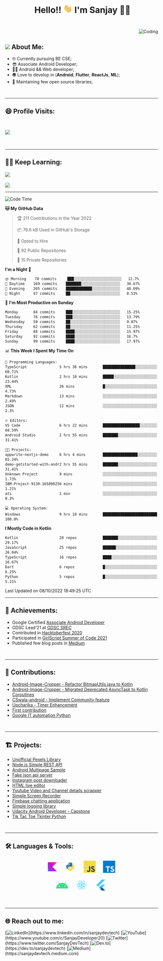 # <p align="center">️ **Hello!! <img src="https://raw.githubusercontent.com/SanjayDevTech/SanjayDevTech/master/assets/wave.gif" alt="waving hand" width="30px"> I'm Sanjay** 🎯️🚀️</p>

<br/>
<img align="right" alt="Coding" height="200" src="https://media.giphy.com/media/Y4ak9Ki2GZCbJxAnJD/giphy.gif">
<br/>

## <img src="https://media.giphy.com/media/WUlplcMpOCEmTGBtBW/giphy.gif" width="30"> **About Me:**

- 🤓 Currently pursuing BE CSE;
- 😎 Associate Android Developer;
- 🧑‍💻 Android && Web developer;
- 👽 Love to develop in (**Android**, **Flutter**, **ReactJs**, **ML**);
- 🤝 Maintaining few open source libraries;

<br/>

---

## 😄 **Profile Visits:**

<br />

![](https://komarev.com/ghpvc/?username=SanjayDevTech&style=flat-square)

<br />

---

## 👨‍🎓️️ **Keep Learning:**

   <img align="center" src="https://github-readme-stats.vercel.app/api/top-langs/?username=SanjayDevTech&layout=compact&theme=vue-dark"/>
   <br/>
   <br/>
   <img align="center" src="https://github-readme-streak-stats.herokuapp.com/?user=SanjayDevTech&theme=vue-dark&hide_border=true"/>

<br/>

---

<!--START_SECTION:waka-->
![Code Time](http://img.shields.io/badge/Code%20Time-269%20hrs%2022%20mins-blue)

**🐱 My GitHub Data** 

> 🏆 211 Contributions in the Year 2022
 > 
> 📦 76.6 kB Used in GitHub's Storage 
 > 
> 💼 Opted to Hire
 > 
> 📜 92 Public Repositories 
 > 
> 🔑 15 Private Repositories  
 > 
**I'm a Night 🦉** 

```text
🌞 Morning    70 commits     ███░░░░░░░░░░░░░░░░░░░░░░   12.7% 
🌆 Daytime    169 commits    ███████░░░░░░░░░░░░░░░░░░   30.67% 
🌃 Evening    265 commits    ████████████░░░░░░░░░░░░░   48.09% 
🌙 Night      47 commits     ██░░░░░░░░░░░░░░░░░░░░░░░   8.53%

```
📅 **I'm Most Productive on Sunday** 

```text
Monday       84 commits     ███░░░░░░░░░░░░░░░░░░░░░░   15.25% 
Tuesday      76 commits     ███░░░░░░░░░░░░░░░░░░░░░░   13.79% 
Wednesday    50 commits     ██░░░░░░░░░░░░░░░░░░░░░░░   9.07% 
Thursday     62 commits     ██░░░░░░░░░░░░░░░░░░░░░░░   11.25% 
Friday       88 commits     ████░░░░░░░░░░░░░░░░░░░░░   15.97% 
Saturday     92 commits     ████░░░░░░░░░░░░░░░░░░░░░   16.7% 
Sunday       99 commits     ████░░░░░░░░░░░░░░░░░░░░░   17.97%

```


📊 **This Week I Spent My Time On** 

```text
💬 Programming Languages: 
TypeScript               5 hrs 38 mins       ███████████████░░░░░░░░░░   60.71% 
Kotlin                   2 hrs 10 mins       █████░░░░░░░░░░░░░░░░░░░░   23.44% 
XML                      26 mins             █░░░░░░░░░░░░░░░░░░░░░░░░   4.73% 
Markdown                 13 mins             ░░░░░░░░░░░░░░░░░░░░░░░░░   2.49% 
JSON                     12 mins             ░░░░░░░░░░░░░░░░░░░░░░░░░   2.3%

🔥 Editors: 
VS Code                  6 hrs 22 mins       █████████████████░░░░░░░░   68.59% 
Android Studio           2 hrs 55 mins       ███████░░░░░░░░░░░░░░░░░░   31.41%

🐱‍💻 Projects: 
appwrite-nextjs-demo     6 hrs 4 mins        ████████████████░░░░░░░░░   65.34% 
demo-getstarted-with-andr2 hrs 55 mins       ███████░░░░░░░░░░░░░░░░░░   31.41% 
Unknown Project          9 mins              ░░░░░░░░░░░░░░░░░░░░░░░░░   1.73% 
IBM-Project-9130-165898256 mins              ░░░░░░░░░░░░░░░░░░░░░░░░░   1.21% 
ats                      1 min               ░░░░░░░░░░░░░░░░░░░░░░░░░   0.3%

💻 Operating System: 
Windows                  9 hrs 18 mins       █████████████████████████   100.0%

```

**I Mostly Code in Kotlin** 

```text
Kotlin                   28 repos            ███████░░░░░░░░░░░░░░░░░░   29.17% 
JavaScript               25 repos            ██████░░░░░░░░░░░░░░░░░░░   26.04% 
TypeScript               16 repos            ████░░░░░░░░░░░░░░░░░░░░░   16.67% 
Dart                     6 repos             █░░░░░░░░░░░░░░░░░░░░░░░░   6.25% 
Python                   5 repos             █░░░░░░░░░░░░░░░░░░░░░░░░   5.21%

```



 Last Updated on 08/10/2022 18:49:25 UTC
<!--END_SECTION:waka-->

---

## 🚩 **Achievements:**

- Google Certified [Associate Android Developer](https://www.credential.net/0041bdc2-5489-499d-8a1d-a16da26bd8bf)
- GDSC Lead'21 at [GDSC SREC](https://github.com/gdscsrec)
- Contributed in [Hacktoberfest 2020](https://hacktoberfest.digitalocean.com)
- Participated in [GirlScript Summer of Code 2021](https://gssoc.girlscript.tech)
- Published few blog posts in [Medium](https://sanjaydevtech.medium.com)

<br/>

---

## 💙 **Contributions:**

- [Android-Image-Cropper - Refactor BitmapUtils.java to Kotlin](https://github.com/CanHub/Android-Image-Cropper/pull/98)
- [Android-Image-Cropper - Migrated Deprecated AsyncTask to Kotlin Coroutines](https://github.com/CanHub/Android-Image-Cropper/pull/25)
- [CSwala-android - Implement Community feature](https://github.com/CSwala/CSwala-android/pull/149)
- [Upcharika - Timer Enhancement](https://github.com/smaranjitghose/Upcharika/pull/37)
- [First contribution](https://github.com/firstcontributions/first-contributions/pull/30213)
- [Google IT automation Python](https://github.com/google/it-cert-automation-practice/pull/1372)

<br/>

---

## 🏗️ **Projects:**

- [Unofficial Pexels Library](https://github.com/SanjayDevTech/pexels-android)
- [Node.js Simple REST API](https://github.com/SanjayDevTech/nodejs-simple-rest-api)
- [Android Multipage Sample](https://github.com/SanjayDevTech/android-multipage-sample)
- [Fake json api server](https://github.com/SanjayDevTech/json-placeholder-server)
- [Instagram post downloader](https://github.com/SanjayDevTech/instautils)
- [HTML live editor](https://github.com/SanjayDevTech/HTML-editor)
- [Youtube Video and Channel details scrapper](https://github.com/SanjayDevTech/ytutils)
- [Simple Screen Recorder](https://github.com/SanjayDevTech/Screen-Recorder)
- [Firebase chatting application](https://github.com/SanjayDevTech/fire-chat)
- [Simple logging library](https://github.com/SanjayDevTech/simple-log)
- [Udacity Android Developer - Capstone](https://github.com/SanjayDevTech/Capstone-Project)
- [Tik Tac Toe Tkinter Python](https://github.com/SanjayDevTech/Tic-Tac-Toe-Tkinter)

<br/>

---

## 🛠️ **Languages & Tools:**

<p align="center">
  <img align="center" style="margin: 10px" src="https://raw.githubusercontent.com/github/explore/80688e429a7d4ef2fca1e82350fe8e3517d3494d/topics/kotlin/kotlin.png" alt="Kotlin" width="30" />
  <img align="center" style="margin: 10px" src="https://raw.githubusercontent.com/github/explore/80688e429a7d4ef2fca1e82350fe8e3517d3494d/topics/python/python.png" alt="Python" width="40"  />
  <img align="center" style="margin: 10px" src="https://raw.githubusercontent.com/github/explore/80688e429a7d4ef2fca1e82350fe8e3517d3494d/topics/javascript/javascript.png" alt="JavaScript" width="40"  />
  <img align="center" style="margin: 10px" src="https://raw.githubusercontent.com/github/explore/80688e429a7d4ef2fca1e82350fe8e3517d3494d/topics/typescript/typescript.png" alt="TypeScript" width="40"  />
<br />
  <img align="center" style="margin: 10px" src="https://raw.githubusercontent.com/github/explore/80688e429a7d4ef2fca1e82350fe8e3517d3494d/topics/android/android.png" alt="Android" width="40" />
  <img align="center" style="margin: 10px" src="https://raw.githubusercontent.com/github/explore/80688e429a7d4ef2fca1e82350fe8e3517d3494d/topics/react/react.png" alt="React" width="40"  />
   <img align="center" style="margin: 10px" src="https://raw.githubusercontent.com/github/explore/cebd63002168a05a6a642f309227eefeccd92950/topics/flutter/flutter.png" alt="Flutter" width="40"  />

</p>
<br/>

---

## 🌐 **Reach out to me:** ️

[![LinkedIn](https://img.shields.io/badge/LinkedIn-SanjayDevTech-informationl?style=for-the-badge&labelColor=black&logo=linkedin&logoColor=0077b5&&color=#0077b5")](https://www.linkedin.com/in/sanjaydevtech)
[![YouTube](https://img.shields.io/badge/YouTube-SanjayDeveloper20-informationl?style=for-the-badge&labelColor=white&logo=youtube&logoColor=red&&color=#1da1f2")](https://www.youtube.com/c/SanjayDeveloper20)
[![Twitter](https://img.shields.io/badge/Twitter-SanjayDevTech-informational?style=for-the-badge&labelColor=black&logo=twitter&logoColor=#1da1f2&color=#1da1f2")](https://www.twitter.com/SanjayDevTech)
[![Dev.to](https://img.shields.io/badge/Dev.to-SanjayDevTech-informational?style=for-the-badge&labelColor=black&logo=dev.to&logoColor=white&color=#1da1f2")](https://dev.to/sanjaydevtech)
[![Medium](https://img.shields.io/badge/Medium-SanjayDevTech-informational?style=for-the-badge&labelColor=black&logo=medium&logoColor=#1da1f2&color=#1da1f2")](https://sanjaydevtech.medium.com)
